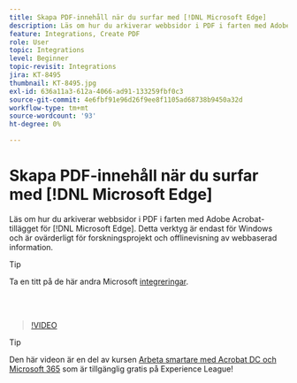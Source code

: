 ```yaml
---
title: Skapa PDF-innehåll när du surfar med [!DNL Microsoft Edge]
description: Läs om hur du arkiverar webbsidor i PDF i farten med Adobe Acrobat-tillägget för [!DNL Microsoft Edge]
feature: Integrations, Create PDF
role: User
topic: Integrations
level: Beginner
topic-revisit: Integrations
jira: KT-8495
thumbnail: KT-8495.jpg
exl-id: 636a11a3-612a-4066-ad91-133259fbf0c3
source-git-commit: 4e6fbf91e96d26f9ee8f1105ad68738b9450a32d
workflow-type: tm+mt
source-wordcount: '93'
ht-degree: 0%

---
```


# Skapa PDF-innehåll när du surfar med [!DNL Microsoft Edge]

Läs om hur du arkiverar webbsidor i PDF i farten med Adobe Acrobat-tillägget för [!DNL Microsoft Edge]. Detta verktyg är endast för Windows och är ovärderligt för forskningsprojekt och offlinevisning av webbaserad information.

>[!TIP]
>
>Ta en titt på de här andra Microsoft [integreringar](../integrate/integrate-overview.md#microsoft).

<br> 

>[!VIDEO](https://video.tv.adobe.com/v/337248?quality=12&learn=on&hidetitle=true)

>[!TIP]
>
>Den här videon är en del av kursen [Arbeta smartare med Acrobat DC och Microsoft 365](https://experienceleague.adobe.com/?recommended=Acrobat-U-1-2021.microsoft365) som är tillgänglig gratis på Experience League!
